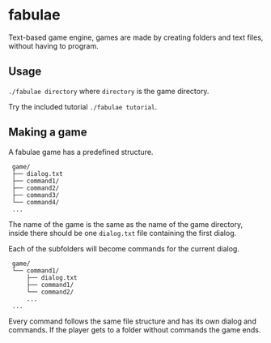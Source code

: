# fabulae

Text-based game engine, games are made by creating folders and text files, without having to program.

## Usage

`./fabulae directory` where `directory` is the game directory.

Try the included tutorial `./fabulae tutorial`.

## Making a game

A fabulae game has a predefined structure.

```
 game/
 ├── dialog.txt
 ├── command1/
 ├── command2/
 ├── command3/
 └── command4/
 ...
```

The name of the game is the same as the name of the game directory, inside there should be one `dialog.txt` file containing the first dialog.

Each of the subfolders will become commands for the current dialog.

```
 game/
 └── command1/
     ├── dialog.txt
     ├── command1/
     └── command2/
     ...
 ...
```

Every command follows the same file structure and has its own dialog and commands. If the player gets to a folder without commands the game ends.
